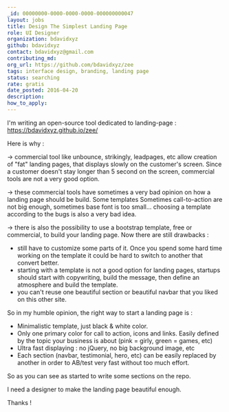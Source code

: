 ```yaml
---
_id: 00000000-0000-0000-0000-000000000047
layout: jobs
title: Design The Simplest Landing Page
role: UI Designer
organization: bdavidxyz
github: bdavidxyz
contact: bdavidxyz@gmail.com
contributing_md:
org_url: https://github.com/bdavidxyz/zee
tags: interface design, branding, landing page
status: searching
rate: gratis
date_posted: 2016-04-20
description:
how_to_apply:
---
```


 I'm writing an open-source tool dedicated to landing-page : https://bdavidxyz.github.io/zee/

Here is why :

-> commercial tool like unbounce, strikingly, leadpages, etc allow creation of "fat" landing pages, that displays slowly on the customer's screen. Since a customer doesn't stay longer than 5 second on the screen, commercial tools are not a very good option.

-> these commercial tools have sometimes a very bad opinion on how a landing page should be build. Some templates Sometimes call-to-action are not big enough, sometimes base font is too small... choosing a template according to the bugs is also a very bad idea.

-> there is also the possibility to use a bootstrap template, free or commercial, to build your landing page. Now there are still drawbacks :

 - still have to customize some parts of it. Once you spend some hard time working on the template it could be hard to switch to another that convert better.
 - starting with a template is not a good option for landing pages, startups should start with copywriting, build the message, then define an atmosphere and build the template.
 - you can't reuse one beautiful section or beautiful navbar that you liked on this other site.

So in my humble opinion, the right way to start a landing page is :

- Minimalistic template, just black & white color.
- Only one primary color for call to action, icons and links. Easily defined by the topic your business is about (pink = girly, green = games, etc)
- Ultra fast displaying : no jQuery, no big background image, etc
- Each section (navbar, testimonial, hero, etc) can be easily replaced by another in order to AB/test very fast without too much effort.

So as you can see as started to write some sections on the repo.

I need a designer to make the landing page beautiful enough.

Thanks !


